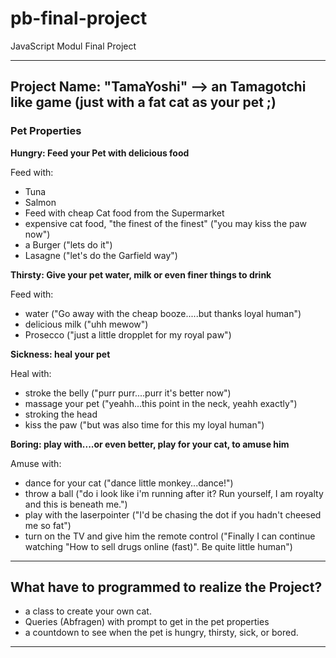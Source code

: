 # pb-final-project
JavaScript Modul Final Project

-----------------------------------------
Project Name: "TamaYoshi" --> an Tamagotchi like game (just with a fat cat as your pet ;)
-----------------------------------------

### **Pet Properties**
**Hungry: Feed your Pet with delicious food**

Feed with:
- Tuna
- Salmon
- Feed with cheap Cat food from the Supermarket       
- expensive cat food, "the finest of the finest" ("you may kiss the paw now")
- a Burger ("lets do it")
- Lasagne ("let's do the Garfield way")

**Thirsty: Give your pet water, milk or even finer things to drink**

Feed with:
- water ("Go away with the cheap booze.....but thanks loyal human")
- delicious milk ("uhh mewow")
- Prosecco ("just a little dropplet for my royal paw") 

**Sickness: heal your pet**

Heal with:
- stroke the belly ("purr purr....purr it's better now")
- massage your pet ("yeahh...this point in the neck, yeahh exactly")
- stroking the head
- kiss the paw ("but was also time for this my loyal human")

**Boring: play with....or even better, play for your cat, to amuse him**

Amuse with:
- dance for your cat ("dance little monkey...dance!")
- throw a ball ("do i look like i'm running after it? Run yourself, I am royalty and this is beneath me.")
- play with the laserpointer ("I'd be chasing the dot if you hadn't cheesed me so fat")
- turn on the TV and give him the remote control ("Finally I can continue watching "How to sell drugs online (fast)". Be quite little human")
------------------------------------------------------------------

## **What have to programmed to realize the Project?**
- a class to create your own cat.
- Queries (Abfragen) with prompt to get in the pet properties
- a countdown to see when the pet is hungry, thirsty, sick, or bored.

------------------------------------------------------------------


